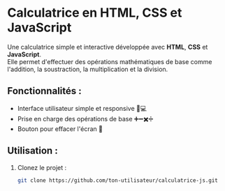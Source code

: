# Calculatrice en HTML, CSS et JavaScript

Une calculatrice simple et interactive développée avec **HTML**, **CSS** et **JavaScript**.  
Elle permet d'effectuer des opérations mathématiques de base comme l'addition, la soustraction, la multiplication et la division.

## Fonctionnalités :
- Interface utilisateur simple et responsive 📱💻  
- Prise en charge des opérations de base ➕➖✖️➗  
- Bouton pour effacer l'écran 🧹  

## Utilisation :
1. Clonez le projet :  
   ```bash
   git clone https://github.com/ton-utilisateur/calculatrice-js.git
